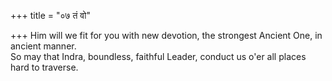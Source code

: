 +++
title = "०७ तं वो"

+++
Him will we fit for you with new devotion, the strongest Ancient One, in ancient manner.  
     So may that Indra, boundless, faithful Leader, conduct us o'er all places hard to traverse.